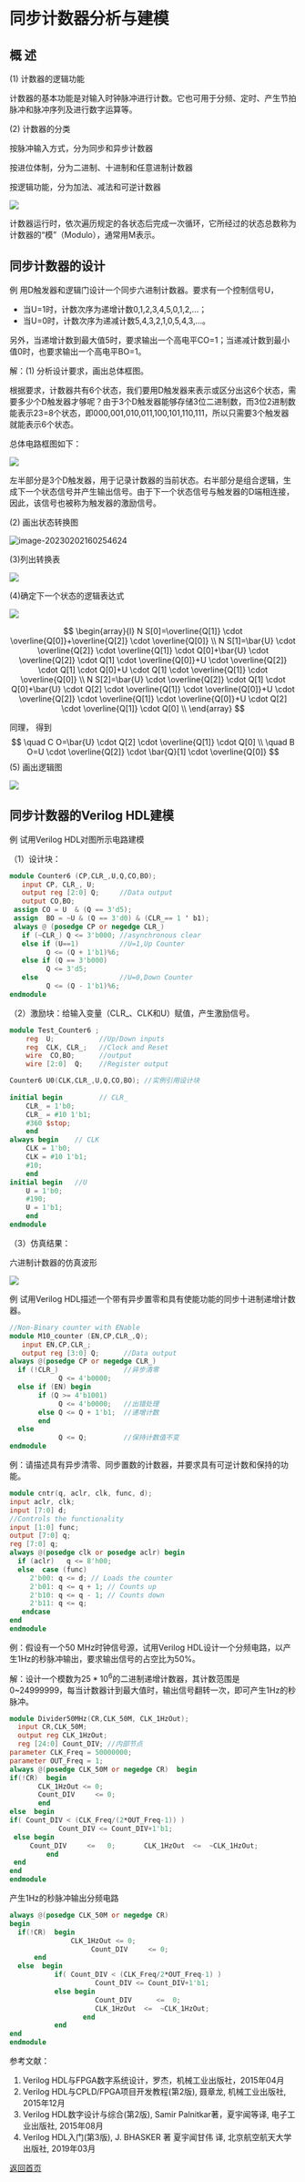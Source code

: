 # 同步计数器分析与建模

## 概  述

(1)  计数器的逻辑功能

计数器的基本功能是对输入时钟脉冲进行计数。它也可用于分频、定时、产生节拍脉冲和脉冲序列及进行数字运算等。

(2)  计数器的分类

按脉冲输入方式，分为同步和异步计数器

按进位体制，分为二进制、十进制和任意进制计数器

按逻辑功能，分为加法、减法和可逆计数器

![](https://raw.githubusercontent.com/timerring/picgo/master/picbed/image-20230202160146568.png)

计数器运行时，依次遍历规定的各状态后完成一次循环，它所经过的状态总数称为计数器的“模”（Modulo），通常用M表示。

## 同步计数器的设计

例 用D触发器和逻辑门设计一个同步六进制计数器。要求有一个控制信号U，

+ 当U=1时，计数次序为递增计数0,1,2,3,4,5,0,1,2,…；
+ 当U=0时，计数次序为递减计数5,4,3,2,1,0,5,4,3,…。

另外，当递增计数到最大值5时，要求输出一个高电平CO=1；当递减计数到最小值0时，也要求输出一个高电平BO=1。

解：(1) 分析设计要求，画出总体框图。

根据要求，计数器共有6个状态，我们要用D触发器来表示或区分出这6个状态，需要多少个D触发器才够呢？由于3个D触发器能够存储3位二进制数，而3位2进制数能表示23=8个状态，即000,001,010,011,100,101,110,111，所以只需要3个触发器就能表示6个状态。

总体电路框图如下：

![](https://raw.githubusercontent.com/timerring/picgo/master/picbed/image-20230202160235948.png)

左半部分是3个D触发器，用于记录计数器的当前状态。右半部分是组合逻辑，生成下一个状态信号并产生输出信号。由于下一个状态信号与触发器的D端相连接，因此，该信号也被称为触发器的激励信号。

(2) 画出状态转换图

![image-20230202160254624](https://raw.githubusercontent.com/timerring/picgo/master/picbed/image-20230202160254624.png)

(3)列出转换表

![](https://raw.githubusercontent.com/timerring/picgo/master/picbed/image-20230202160329309.png)

(4)确定下一个状态的逻辑表达式

![](https://raw.githubusercontent.com/timerring/picgo/master/picbed/image-20230202160341186.png)


$$
\begin{array}{l}
N S[0]=\overline{Q[1]} \cdot \overline{Q[0]}+\overline{Q[2]} \cdot \overline{Q[0]} \\
N S[1]=\bar{U} \cdot \overline{Q[2]} \cdot \overline{Q[1]} \cdot Q[0]+\bar{U} \cdot \overline{Q[2]} \cdot Q[1] \cdot \overline{Q[0]}+U \cdot \overline{Q[2]} \cdot Q[1] \cdot Q[0]+U \cdot Q[1] \cdot \overline{Q[1]} \cdot \overline{Q[0]} \\
N S[2]=\bar{U} \cdot \overline{Q[2]} \cdot Q[1] \cdot Q[0]+\bar{U} \cdot Q[2] \cdot \overline{Q[1]} \cdot \overline{Q[0]}+U \cdot \overline{Q[2]} \cdot \overline{Q[1]} \cdot \overline{Q[0]}+U \cdot Q[2] \cdot \overline{Q[1]} \cdot Q[0] \\
\end{array}
$$


同理， 得到
$$
\quad C O=\bar{U} \cdot Q[2] \cdot \overline{Q[1]} \cdot Q[0] \\
\quad B O=U \cdot \overline{Q[2]} \cdot \bar{Q}[1] \cdot \overline{Q[0]}
$$
(5) 画出逻辑图

![](https://raw.githubusercontent.com/timerring/picgo/master/picbed/image-20230202160755912.png)

## 同步计数器的Verilog HDL建模

例  试用Verilog HDL对图所示电路建模

（1）设计块：

```verilog
module Counter6 (CP,CLR_,U,Q,CO,BO);
   input CP, CLR_, U;  
   output reg [2:0] Q;     //Data output
   output CO,BO;
 assign CO = U  & (Q == 3'd5);
 assign  BO = ~U & (Q == 3'd0) & (CLR_== 1 ' b1);
 always @ (posedge CP or negedge CLR_)
   if (~CLR_) Q <= 3'b000; //asynchronous clear
   else if (U==1)          //U=1,Up Counter
         Q <= (Q + 1'b1)%6; 
   else if (Q == 3'b000)
         Q <= 3'd5; 
   else                    //U=0,Down Counter
         Q <= (Q - 1'b1)%6;
endmodule
```

（2）激励块：给输入变量（CLR_、CLK和U）赋值，产生激励信号。

```verilog
module Test_Counter6 ;
    reg  U;           //Up/Down inputs      
    reg  CLK, CLR_;   //Clock and Reset
    wire  CO,BO;      //output  
    wire [2:0]  Q;    //Register output

Counter6 U0(CLK,CLR_,U,Q,CO,BO); //实例引用设计块
  
initial begin         // CLR_
    CLR_ = 1'b0;
    CLR_ = #10 1'b1;
    #360 $stop;
    end 
always begin    // CLK
    CLK = 1'b0;
    CLK = #10 1'b1;
    #10;
    end 
initial begin   //U
    U = 1'b0;
    #190;
    U = 1'b1;
    end 
endmodule
```

（3）仿真结果：

六进制计数器的仿真波形

![](https://raw.githubusercontent.com/timerring/picgo/master/picbed/image-20230202160928164.png)

例 试用Verilog HDL描述一个带有异步置零和具有使能功能的同步十进制递增计数器。

```verilog
//Non-Binary counter with ENable 
module M10_counter (EN,CP,CLR_,Q); 
   input EN,CP,CLR_;
   output reg [3:0] Q;      //Data output
always @(posedge CP or negedge CLR_)
  if (!CLR_)                //异步清零
            Q <= 4'b0000; 
  else if (EN) begin 
       if (Q >= 4'b1001) 
            Q <= 4'b0000;   //出错处理
       else Q <= Q + 1'b1;  //递增计数
       end  
  else 
            Q <= Q;         //保持计数值不变
endmodule
```

例：请描述具有异步清零、同步置数的计数器，并要求具有可逆计数和保持的功能。

```verilog
module cntr(q, aclr, clk, func, d);
input aclr, clk;
input [7:0] d;
//Controls the functionality 
input [1:0] func; 
output [7:0] q;
reg [7:0] q;
always @(posedge clk or posedge aclr) begin
  if (aclr)   q <= 8'h00;
  else  case (func)
     2'b00: q <= d; // Loads the counter
     2'b01: q <= q + 1; // Counts up
     2'b10: q <= q - 1; // Counts down
     2'b11: q <= q;
   endcase
end
endmodule
```

例：假设有一个50 MHz时钟信号源，试用Verilog HDL设计一个分频电路，以产生1Hz的秒脉冲输出，要求输出信号的占空比为50%。

解：设计一个模数为$25*10^6$的二进制递增计数器，其计数范围是0~24999999，每当计数器计到最大值时，输出信号翻转一次，即可产生1Hz的秒脉冲。 

```verilog
module Divider50MHz(CR,CLK_50M, CLK_1HzOut);
  input	CR,CLK_50M; 
  output reg CLK_1HzOut;   
  reg [24:0] Count_DIV; //内部节点
parameter CLK_Freq = 50000000;
parameter OUT_Freq = 1;
always @(posedge CLK_50M or negedge CR)  begin
if(!CR)  begin
       CLK_1HzOut <= 0;
       Count_DIV     <= 0;
       end
else  begin
if( Count_DIV < (CLK_Freq/(2*OUT_Freq-1)) )
            Count_DIV <= Count_DIV+1'b1;  
 else begin
	 Count_DIV     <=	0; 		 CLK_1HzOut  <=  ~CLK_1HzOut; 
         end
 end
end
endmodule 
```

产生1Hz的秒脉冲输出分频电路

```verilog
always @(posedge CLK_50M or negedge CR) 
begin
  if(!CR)  begin
      	       CLK_1HzOut <= 0;
                    Count_DIV     <= 0;
  	  end
  else  begin
           if( Count_DIV < (CLK_Freq/2*OUT_Freq-1) )
                     Count_DIV <= Count_DIV+1'b1;  
           else begin
                     Count_DIV      <=	0; 		 
                     CLK_1HzOut  <=  ~CLK_1HzOut; 
           	      end
           end
end
endmodule 
```

参考文献：

1. Verilog HDL与FPGA数字系统设计，罗杰，机械工业出版社，2015年04月
2. Verilog HDL与CPLD/FPGA项目开发教程(第2版), 聂章龙, 机械工业出版社, 2015年12月
3. Verilog HDL数字设计与综合(第2版), Samir Palnitkar著，夏宇闻等译, 电子工业出版社, 2015年08月
4. Verilog HDL入门(第3版), J. BHASKER 著 夏宇闻甘伟 译, 北京航空航天大学出版社, 2019年03月



[返回首页](https://github.com/timerring/hardware-tutorial)
